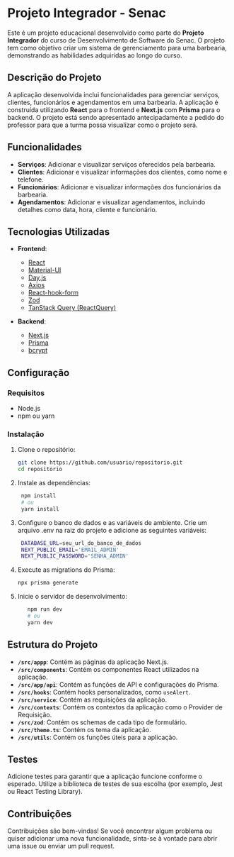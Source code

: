# Projeto Integrador - Senac

Este é um projeto educacional desenvolvido como parte do **Projeto Integrador**
do curso de Desenvolvimento de Software do Senac. O projeto tem como objetivo
criar um sistema de gerenciamento para uma barbearia, demonstrando as
habilidades adquiridas ao longo do curso.

## Descrição do Projeto

A aplicação desenvolvida inclui funcionalidades para gerenciar serviços,
clientes, funcionários e agendamentos em uma barbearia. A aplicação é construída
utilizando **React** para o frontend e **Next.js** com **Prisma** para o
backend. O projeto está sendo apresentado antecipadamente a pedido do professor
para que a turma possa visualizar como o projeto será.

## Funcionalidades

- **Serviços**: Adicionar e visualizar serviços oferecidos pela barbearia.
- **Clientes**: Adicionar e visualizar informações dos clientes, como nome e
  telefone.
- **Funcionários**: Adicionar e visualizar informações dos funcionários da
  barbearia.
- **Agendamentos**: Adicionar e visualizar agendamentos, incluindo detalhes como
  data, hora, cliente e funcionário.

## Tecnologias Utilizadas

- **Frontend**:

  - [React](https://reactjs.org/)
  - [Material-UI](https://mui.com/)
  - [Day.js](https://day.js.org/)
  - [Axios](https://axios-http.com/)
  - [React-hook-form](https://react-hook-form.com/)
  - [Zod](https://zod.dev/)
  - [TanStack Query (ReactQuery)](https://tanstack.com/query/latest)

- **Backend**:
  - [Next.js](https://nextjs.org/)
  - [Prisma](https://www.prisma.io/)
  - [bcrypt](https://www.npmjs.com/package/bcrypt)

## Configuração

### Requisitos

- Node.js
- npm ou yarn

### Instalação

1. Clone o repositório:

   ```bash
   git clone https://github.com/usuario/repositorio.git
   cd repositorio
   ```

2. Instale as dependências:
   ```bash
    npm install
    # ou
    yarn install
   ```
3. Configure o banco de dados e as variáveis de ambiente. Crie um arquivo .env
   na raiz do projeto e adicione as seguintes variáveis:
   ```bash
    DATABASE_URL=seu_url_do_banco_de_dados
    NEXT_PUBLIC_EMAIL='EMAIL_ADMIN'
    NEXT_PUBLIC_PASSWORD='SENHA_ADMIN'
   ```
4. Execute as migrations do Prisma:

   ```bash
   npx prisma generate 
   ```

5. Inicie o servidor de desenvolvimento:

   ```bash
      npm run dev
      # ou
      yarn dev

   ```

## Estrutura do Projeto

- **`/src/appp`**: Contém as páginas da aplicação Next.js.
- **`/src/components`**: Contém os componentes React utilizados na aplicação.
- **`/src/app/api`**: Contém as funções de API e configurações do Prisma.
- **`/src/hooks`**: Contém hooks personalizados, como `useAlert`.
- **`/src/service`**: Contém as requisições da aplicação.
- **`/src/contexts`**: Contém os contextos da aplicação como o Provider de
  Requisição.
- **`/src/zod`**: Contém os schemas de cada tipo de formulário.
- **`/src/theme.ts`**: Contém os tema da aplicação.
- **`/src/utils`**: Contém os funções úteis para a aplicação.

## Testes

Adicione testes para garantir que a aplicação funcione conforme o esperado.
Utilize a biblioteca de testes de sua escolha (por exemplo, Jest ou React
Testing Library).

## Contribuições

Contribuições são bem-vindas! Se você encontrar algum problema ou quiser
adicionar uma nova funcionalidade, sinta-se à vontade para abrir uma issue ou
enviar um pull request.
